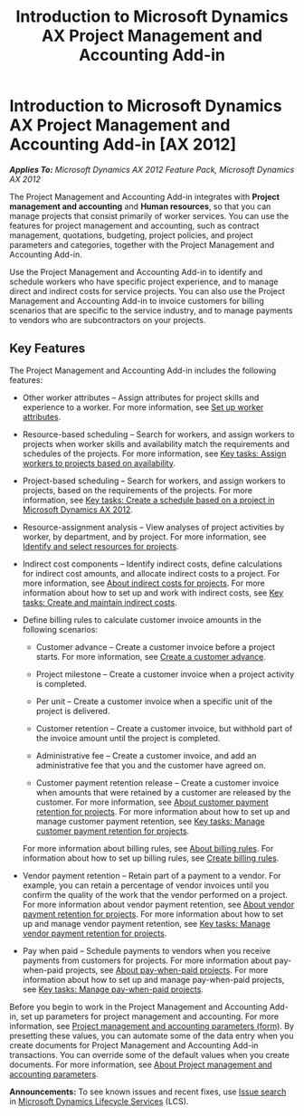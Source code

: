 ﻿---
title: Introduction to Microsoft Dynamics AX Project Management and Accounting Add-in
TOCTitle: Introduction to Microsoft Dynamics AX Project Management and Accounting Add-in
ms:assetid: 59a18425-f0c1-4715-b1ea-35d8df708917
ms:mtpsurl: https://technet.microsoft.com/en-us/library/Hh208976(v=AX.60)
ms:contentKeyID: 36057349
ms.date: 04/18/2014
mtps_version: v=AX.60
f1_keywords:
- retention
- project add-in
- customer invoices
- milestone
- pay when paid
- retainage
- worker services
---

# Introduction to Microsoft Dynamics AX Project Management and Accounting Add-in [AX 2012]


_**Applies To:** Microsoft Dynamics AX 2012 Feature Pack, Microsoft Dynamics AX 2012_

The Project Management and Accounting Add-in integrates with **Project management and accounting** and **Human resources**, so that you can manage projects that consist primarily of worker services. You can use the features for project management and accounting, such as contract management, quotations, budgeting, project policies, and project parameters and categories, together with the Project Management and Accounting Add-in.

Use the Project Management and Accounting Add-in to identify and schedule workers who have specific project experience, and to manage direct and indirect costs for service projects. You can also use the Project Management and Accounting Add-in to invoice customers for billing scenarios that are specific to the service industry, and to manage payments to vendors who are subcontractors on your projects.

## Key Features

The Project Management and Accounting Add-in includes the following features:

  - Other worker attributes – Assign attributes for project skills and experience to a worker. For more information, see [Set up worker attributes](set-up-worker-attributes.md).

  - Resource-based scheduling – Search for workers, and assign workers to projects when worker skills and availability match the requirements and schedules of the projects. For more information, see [Key tasks: Assign workers to projects based on availability](key-tasks-assign-workers-to-projects-based-on-availability.md).

  - Project-based scheduling – Search for workers, and assign workers to projects, based on the requirements of the projects. For more information, see [Key tasks: Create a schedule based on a project in Microsoft Dynamics AX 2012](key-tasks-create-a-schedule-based-on-a-project-in-microsoft-dynamics-ax-2012.md).

  - Resource-assignment analysis – View analyses of project activities by worker, by department, and by project. For more information, see [Identify and select resources for projects](identify-and-assign-qualified-workers-to-projects.md).

  - Indirect cost components – Identify indirect costs, define calculations for indirect cost amounts, and allocate indirect costs to a project. For more information, see [About indirect costs for projects](about-indirect-costs-for-projects.md). For more information about how to set up and work with indirect costs, see [Key tasks: Create and maintain indirect costs](key-tasks-create-and-maintain-indirect-costs.md).

  - Define billing rules to calculate customer invoice amounts in the following scenarios:
    
      - Customer advance – Create a customer invoice before a project starts. For more information, see [Create a customer advance](create-a-customer-advance.md).
    
      - Project milestone – Create a customer invoice when a project activity is completed.
    
      - Per unit – Create a customer invoice when a specific unit of the project is delivered.
    
      - Customer retention – Create a customer invoice, but withhold part of the invoice amount until the project is completed.
    
      - Administrative fee – Create a customer invoice, and add an administrative fee that you and the customer have agreed on.
    
      - Customer payment retention release – Create a customer invoice when amounts that were retained by a customer are released by the customer. For more information, see [About customer payment retention for projects](about-customer-payment-retention-for-projects.md). For more information about how to set up and manage customer payment retention, see [Key tasks: Manage customer payment retention for projects](key-tasks-manage-customer-payment-retention-for-projects.md).
    
    For more information about billing rules, see [About billing rules](about-billing-rules.md). For information about how to set up billing rules, see [Create billing rules](create-billing-rules.md).

  - Vendor payment retention – Retain part of a payment to a vendor. For example, you can retain a percentage of vendor invoices until you confirm the quality of the work that the vendor performed on a project. For more information about vendor payment retention, see [About vendor payment retention for projects](about-vendor-payment-retention-for-projects.md). For more information about how to set up and manage vendor payment retention, see [Key tasks: Manage vendor payment retention for projects](key-tasks-manage-vendor-payment-retention-for-projects.md).

  - Pay when paid – Schedule payments to vendors when you receive payments from customers for projects. For more information about pay-when-paid projects, see [About pay-when-paid projects](about-pay-when-paid-projects.md). For more information about how to set up and manage pay-when-paid projects, see [Key tasks: Manage pay-when-paid projects](key-tasks-manage-pay-when-paid-projects.md).

Before you begin to work in the Project Management and Accounting Add-in, set up parameters for project management and accounting. For more information, see [Project management and accounting parameters (form)](https://technet.microsoft.com/en-us/library/aa599440\(v=ax.60\)). By presetting these values, you can automate some of the data entry when you create documents for Project Management and Accounting Add-in transactions. You can override some of the default values when you create documents. For more information, see [About Project management and accounting parameters](about-project-management-and-accounting-parameters.md).

  
**Announcements:** To see known issues and recent fixes, use [Issue search](http://go.microsoft.com/fwlink/?linkid=389258) in [Microsoft Dynamics Lifecycle Services](http://go.microsoft.com/fwlink/?linkid=306505) (LCS).

